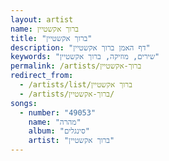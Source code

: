```yaml
---
layout: artist
name: ברוך אקשטיין
title: "ברוך אקשטיין"
description: "דף האמן ברוך אקשטיין"
keywords: "שירים, מוזיקה, ברוך אקשטיין"
permalink: /artists/ברוך-אקשטיין
redirect_from:
  - /artists/list/ברוך אקשטיין
  - /artists/ברוך-אקשטיין/
songs:
  - number: "49053"
    name: "מהרה"
    album: "סינגלים"
    artist: "ברוך אקשטיין"
---
```

